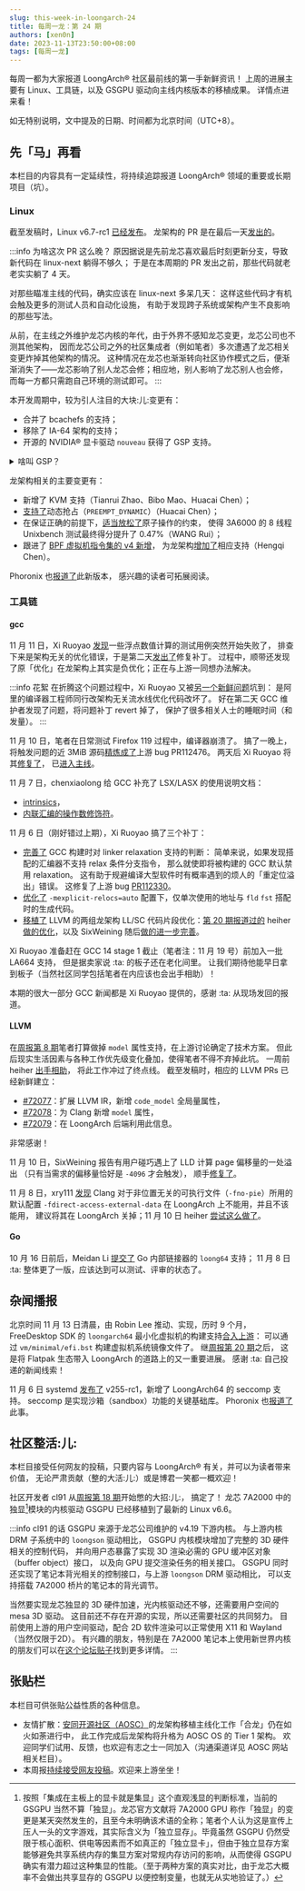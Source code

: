 ```yaml
---
slug: this-week-in-loongarch-24
title: 每周一龙：第 24 期
authors: [xen0n]
date: 2023-11-13T23:50:00+08:00
tags: [每周一龙]
---
```


每周一都为大家报道 LoongArch&reg; 社区最前线的第一手新鲜资讯！
上周的进展主要有 Linux、工具链，以及 GSGPU 驱动向主线内核版本的移植成果。
详情点进来看！

<!-- truncate -->

如无特别说明，文中提及的日期、时间都为北京时间（UTC+8）。

## 先「马」再看

本栏目的内容具有一定延续性，将持续追踪报道 LoongArch&reg; 领域的重要或长期项目（坑）。

### Linux

截至发稿时，Linux v6.7-rc1 [已经发布](https://lore.kernel.org/lkml/CAHk-=whuO0zmuxp_yorYFWdcrALpqjRPhWkmEy+7wcCnnDcPNA@mail.gmail.com/)。
龙架构的 PR 是在最后一天[发出的](https://lore.kernel.org/loongarch/20231112051248.272444-1-chenhuacai@loongson.cn/)。

:::info 为啥这次 PR 这么晚？
原因据说是先前龙芯喜欢最后时刻更新分支，导致新代码在 linux-next 躺得不够久；
于是在本周期的 PR 发出之前，那些代码就老老实实躺了 4 天。

对那些瞄准主线的代码，确实应该在 linux-next 多呆几天：
这样这些代码才有机会触及更多的测试人员和自动化设施，
有助于发现跨子系统或架构产生不良影响的那些写法。

从前，在主线之外维护龙芯内核的年代，由于外界不感知龙芯变更，龙芯公司也不测其他架构，
因而龙芯公司之外的社区集成者（例如笔者）多次遭遇了龙芯相关变更炸掉其他架构的情况。
这种情况在龙芯也渐渐转向社区协作模式之后，便渐渐消失了——龙芯影响了别人龙芯会修；相应地，别人影响了龙芯别人也会修，
而每一方都只需跑自己环境的测试即可。
:::

本开发周期中，较为引人注目的大块:儿:变更有：

* 合并了 bcachefs 的支持；
* 移除了 IA-64 架构的支持；
* 开源的 NVIDIA&reg; 显卡驱动 `nouveau` 获得了 GSP 支持。

<details>
<summary>啥叫 GSP？</summary>

GSP 是 GPU system processor 的缩写：GPU 系统处理器。

自从 2018 年面世的 Turing 微架构以来，新型号的 NVIDIA&reg; 显卡都新增了一块
RISC-V 微控制器，接管了从前由操作系统驱动控制的许多硬件资源控制职责。
这使得 NVIDIA 得以开源其内核驱动：这个驱动只剩一个 C/S 架构的客户端空壳子了。
</details>

龙架构相关的主要变更有：

* 新增了 KVM 支持（Tianrui Zhao、Bibo Mao、Huacai Chen）；
* [支持了](https://git.kernel.org/torvalds/c/80c7889de7a8246e44a9632a2b7d15b41ab3fe41)动态抢占（`PREEMPT_DYNAMIC`）（Huacai Chen）；
* 在保证正确的前提下，[适当放松了](https://git.kernel.org/torvalds/c/affef66b65889a0ea0060e13e5f7fe569897d787)原子操作的约束，
  使得 3A6000 的 8 线程 Unixbench 测试最终得分提升了 0.47%（WANG Rui）；
* 跟进了 [BPF 虚拟机指令集的 v4 新增](https://lore.kernel.org/bpf/4bfe98be-5333-1c7e-2f6d-42486c8ec039@meta.com/)，
  为龙架构[增加了](https://lore.kernel.org/loongarch/20231026184337.563801-1-hengqi.chen@gmail.com/)相应支持（Hengqi Chen）。

Phoronix 也[报道了](https://www.phoronix.com/news/Linux-6.7-rc1)此新版本，
感兴趣的读者可拓展阅读。

### 工具链

#### gcc

11 月 11 日，Xi Ruoyao [发现](https://gcc.gnu.org/bugzilla/show_bug.cgi?id=112483)一些浮点数值计算的测试用例突然开始失败了，
排查下来是架构无关的优化错误，于是第二天[发出了](https://gcc.gnu.org/pipermail/gcc-patches/2023-November/636200.html)修复补丁。
过程中，顺带还发现了原「优化」在龙架构上其实是负优化；正在与上游一同想办法解决。

:::info 花絮
在折腾这个问题过程中，Xi Ruoyao 又被[另一个新鲜问题](https://gcc.gnu.org/bugzilla/show_bug.cgi?id=112497)坑到：
是阿里的编译器工程师同行改架构无关流水线优化代码改坏了。
好在第二天 GCC 维护者发现了问题，将问题补丁 revert 掉了，
保护了很多相关人士的睡眠时间（和发量）。
:::

11 月 10 日，笔者在日常测试 Firefox 119 过程中，编译器崩溃了。
搞了一晚上，将触发问题的近 3MiB 源码[精炼成了](https://gcc.gnu.org/bugzilla/show_bug.cgi?id=112476)上游 bug PR112476。
两天后 Xi Ruoyao 将其[修复了](https://gcc.gnu.org/pipermail/gcc-patches/2023-November/636156.html)，
已[进入主线](https://gcc.gnu.org/g:b88500e0bc1e9e3a396ba764f9b701d22a76818f)。

11 月 7 日，chenxiaolong 给 GCC 补充了 LSX/LASX 的使用说明文档：

* [intrinsics](https://gcc.gnu.org/pipermail/gcc-patches/2023-November/635431.html)，
* [内联汇编的操作数修饰符](https://gcc.gnu.org/pipermail/gcc-patches/2023-November/635435.html)。

11 月 6 日（刚好错过上期），Xi Ruoyao 搞了三个补丁：

* [完善了](https://gcc.gnu.org/pipermail/gcc-patches/2023-November/635277.html)
  GCC 构建时对 linker relaxation 支持的判断：
  简单来说，如果发现搭配的汇编器不支持 relax 条件分支指令，
  那么就使即将被构建的 GCC 默认禁用 relaxation。
  这有助于规避编译大型软件时有概率遇到的烦人的「重定位溢出」错误。
  这修复了上游 bug [PR112330](https://gcc.gnu.org/bugzilla/show_bug.cgi?id=112330)。
* [优化了](https://gcc.gnu.org/pipermail/gcc-patches/2023-November/635278.html)
  `-mexplicit-relocs=auto` 配置下，仅单次使用的地址与 `fld` `fst` 搭配时的生成代码。
* [移植了](https://gcc.gnu.org/pipermail/gcc-patches/2023-November/635304.html)
  LLVM 的两组龙架构 LL/SC 代码片段优化：[第 20 期报道过的](./2023-10-16-this-week-in-loongarch-20.md#llvm)
  heiher [做的优化](https://github.com/llvm/llvm-project/pull/6739)，以及
  SixWeining 随后[做的进一步完善](https://github.com/llvm/llvm-project/pull/69339)。

Xi Ruoyao 准备赶在 GCC 14 stage 1 截止（笔者注：11 月 19 号）前加入一批 LA664 支持，
但是据卖家说 :ta: 的板子还在老化间里。
让我们期待他能早日拿到板子（当然社区同学包括笔者在内应该也会出手相助）！

本期的很大一部分 GCC 新闻都是 Xi Ruoyao 提供的，感谢 :ta: 从现场发回的报道。

#### LLVM

在[周报第 8 期](./2023-07-10-this-week-in-loongarch-8.md#llvm)笔者打算做掉
`model` 属性支持，在上游讨论确定了技术方案。
但此后现实生活因素与各种工作优先级变化叠加，使得笔者不得不弃掉此坑。
一周前 heiher [出手相助](https://github.com/loongson-community/discussions/issues/10)，
将此工作冲过了终点线。
截至发稿时，相应的 LLVM PRs 已经新鲜建立：

* [#72077](https://github.com/llvm/llvm-project/pull/72077)：扩展 LLVM IR，新增 `code_model` 全局量属性，
* [#72078](https://github.com/llvm/llvm-project/pull/72078)：为 Clang 新增 `model` 属性，
* [#72079](https://github.com/llvm/llvm-project/pull/72079)：在 LoongArch 后端利用此信息。

非常感谢！

11 月 10 日，SixWeining 报告有用户碰巧遇上了 LLD 计算 page 偏移量的一处溢出
（只有当需求的偏移量恰好是 `-4096` 才会触发），
顺手[修复了](https://github.com/llvm/llvm-project/pull/71907)。

11 月 8 日，xry111 [发现](https://github.com/llvm/llvm-project/issues/71645)
Clang 对于非位置无关的可执行文件（`-fno-pie`）所用的默认配置
`-fdirect-access-external-data` 在 LoongArch 上不能用，并且不该能用，
建议将其在 LoongArch 关掉；11 月 10 日
heiher [尝试这么做了](https://github.com/llvm/llvm-project/pull/71887)。

#### Go

10 月 16 日前后，Meidan Li [提交了](https://go.dev/cl/533716) Go 内部链接器的 `loong64` 支持；
11 月 8 日 :ta: 整体更了一版，应该达到可以测试、评审的状态了。

## 杂闻播报

北京时间 11 月 13 日清晨，由 Robin Lee 推动、实现，历时 9 个月，FreeDesktop SDK 的
`loongarch64` 最小化虚拟机的构建支持[合入上游](https://gitlab.com/freedesktop-sdk/freedesktop-sdk/-/merge_requests/11510)：
可以通过 `vm/minimal/efi.bst` 构建虚拟机系统镜像文件了。
继[周报第 20 期](./2023-10-16-this-week-in-loongarch-20.md#freedesktop-sdk-initial-support-merged)之后，
这是将 Flatpak 生态带入 LoongArch 的道路上的又一重要进展。
感谢 :ta: 自己投递的新闻线索！

11 月 6 日 systemd [发布了](https://github.com/systemd/systemd/releases/tag/v255-rc1)
v255-rc1，新增了 LoongArch64 的 seccomp 支持。
seccomp 是实现沙箱（sandbox）功能的关键基础库。
Phoronix 也[报道了](https://www.phoronix.com/news/systemd-255-rc1)此事。

## 社区整活:儿:

本栏目接受任何网友的投稿，只要内容与 LoongArch&reg; 有关，并可以为读者带来价值，
无论严肃贡献（整的大活:儿:）或是博君一笑都一概欢迎！

社区开发者 cl91 从[周报第 18 期](./2023-10-02-this-week-in-loongarch-18.md#gsgpu-for-mainline)开始憋的大招:儿:，
搞定了！
龙芯 7A2000 中的独显[^what-does-discrete-mean]模块的内核驱动 GSGPU 已经移植到了最新的 Linux v6.6。

[^what-does-discrete-mean]: 按照「集成在主板上的显卡就是集显」这个直观浅显的判断标准，当前的 GSGPU 当然不算「独显」。龙芯官方文献将 7A2000 GPU 称作「独显」的变更是某天突然发生的，且至今未明确该术语的全称；笔者个人认为这是宣传上压人一头的文字游戏，其实际含义为「独立显存」。毕竟虽然 GSGPU 仍然受限于核心面积、供电等因素而不如真正的「独立显卡」，但由于独立显存方案能够避免共享系统内存的集显方案对常规内存访问的影响，从而使得 GSGPU 确实有潜力超过这种集显的性能。（至于两种方案的真实对比，由于龙芯大概率不会做出共享显存的 GSGPU 以便控制变量，也就无从实地验证了。）

:::info cl91 的话
GSGPU 来源于龙芯公司维护的 v4.19 下游内核。
与上游内核 DRM 子系统中的 `loongson` 驱动相比，
GSGPU 内核模块增加了完整的 3D 硬件相关的控制代码，
并向用户态暴露了实现 3D 渲染必需的 GPU 缓冲区对象（buffer object）接口，
以及向 GPU 提交渲染任务的相关接口。
GSGPU 同时还实现了笔记本背光相关的控制接口，与上游 `loongson` DRM 驱动相比，
可以支持搭载 7A2000 桥片的笔记本的背光调节。

当然要实现龙芯独显的 3D 硬件加速，光内核驱动还不够，还需要用户空间的 mesa 3D 驱动。
这目前还不存在开源的实现，所以还需要社区的共同努力。
目前使用上游的用户空间驱动，配合 2D 软件渲染可以正常使用 X11 和 Wayland（当然仅限于2D）。
有兴趣的朋友，特别是在 7A2000 笔记本上使用新世界内核的朋友们可以在[这个论坛贴子](https://bbs.loongarch.org/d/303-gsgpu)找到更多详情。
:::

## 张贴栏

本栏目可供张贴公益性质的各种信息。

* 友情扩散：[安同开源社区（AOSC）][aosc]的龙架构移植主线化工作「合龙」仍在如火如荼进行中，
  此工作完成后龙架构将升格为 AOSC OS 的 Tier 1 架构。
  欢迎同学们试用、反馈，也欢迎有志之士一同加入（沟通渠道详见 AOSC 网站相关栏目）。
* 本周报[持续接受网友投稿][call-for-submissions]。欢迎来上游坐坐！

[aosc]: https://aosc.io
[call-for-submissions]: https://github.com/loongson-community/areweloongyet/issues/16
